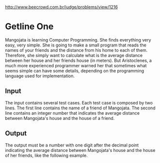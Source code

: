 http://www.beecrowd.com.br/judge/problems/view/1216

# Getline One

Mangojata is learning Computer Programming. She finds everything very easy,
very simple. She is going to make a small program that reads the names of your
friends and the distance from his home to each of them. Therefore, she simply
want to calculate what is the average distance between her house and her
friends house (in meters). But Aristoclenes, a much more experienced
programmer warned her that sometimes what seems simple can have some details,
depending on the programming language used for implementation.

## Input

The input contains several test cases. Each test case is composed by two
lines. The first line contains the name of a friend of Mangojata. The second
line contains an integer number that indicates the average distance between
Mangojata's house and the house of a friend.

## Output

The output must be a number with one digit after the decimal point indicating
the average distance between Mangojata's house and the house of her friends,
like the following example.
